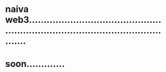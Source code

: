 # naiva web3.........................................................................................................
# soon.............
